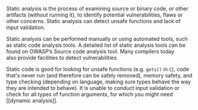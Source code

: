 Static analysis is the process of examining source or binary code, or other artifacts (without running it), to identify potential vulnerabilities, flaws or other concerns. Static analysis can detect unsafe functions and lack of input validation. 

Static analysis can be performed manually or using automated tools, such as static code analysis tools. A detailed list of static analysis tools can be found on OWASP’s Source code analysis tool. Many compilers today  
also provide facilities to detect vulnerabilities.

Static code is good for looking for unsafe functions (e.g. `gets()` in `C`), code that's never run (and therefore can be safely removed), memory safety, and type checking (depending on language, making sure types behave the way they are intended to behave). It is unable to conduct input validation or check for all types of function arguments, for which you might need [[dynamic analysis]].